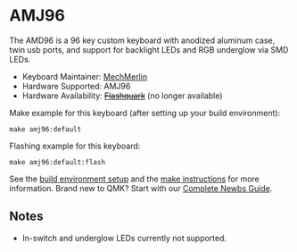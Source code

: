 # AMJ96

The AMD96 is a 96 key custom keyboard with anodized aluminum case, twin usb ports, and support for backlight LEDs and RGB underglow via SMD LEDs.

* Keyboard Maintainer: [MechMerlin](https://github.com/mechmerlin)
* Hardware Supported: AMJ96
* Hardware Availability: [~~Flashquark~~](https://flashquark.com/product/amj96/) (no longer available)

Make example for this keyboard (after setting up your build environment):

    make amj96:default

Flashing example for this keyboard:

    make amj96:default:flash

See the [build environment setup](https://docs.qmk.fm/#/getting_started_build_tools) and the [make instructions](https://docs.qmk.fm/#/getting_started_make_guide) for more information. Brand new to QMK? Start with our [Complete Newbs Guide](https://docs.qmk.fm/#/newbs).

## Notes
- In-switch and underglow LEDs currently not supported.
